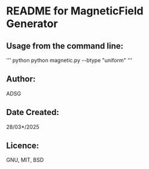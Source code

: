 # README for MagneticField Generator

## Usage from the command line: 
''' python
python magnetic.py --btype "uniform"
'''

## Author: 
ADSG

## Date Created: 
28/03*/2025

## Licence: 

GNU, MIT, BSD


 
